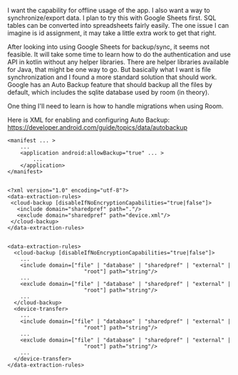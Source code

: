 I want the capability for offline usage of the app. I also want a way to synchronize/export data. I plan to try this with Google Sheets first. SQL tables can be converted into spreadsheets fairly easily. The one issue I can imagine is id assignment, it may take a little extra work to get that right.

After looking into using Google Sheets for backup/sync, it seems not feasible. It will take some time to learn how to do the authentication and use API in kotlin without any helper libraries. There are helper libraries available for Java, that might be one way to go. But basically what I want is file synchronization and I found a more standard solution that should work. Google has an Auto Backup feature that should backup all the files by default, which includes the sqlite database used by room (in theory). 

One thing I'll need to learn is how to handle migrations when using Room. 

Here is XML for enabling and configuring Auto Backup:
https://developer.android.com/guide/topics/data/autobackup
```
<manifest ... >
    ...
    <application android:allowBackup="true" ... >
        ...
    </application>
</manifest>


<?xml version="1.0" encoding="utf-8"?>
<data-extraction-rules>
 <cloud-backup [disableIfNoEncryptionCapabilities="true|false"]>
   <include domain="sharedpref" path="."/>
   <exclude domain="sharedpref" path="device.xml"/>
 </cloud-backup>
</data-extraction-rules>


<data-extraction-rules>
  <cloud-backup [disableIfNoEncryptionCapabilities="true|false"]>
    ...
    <include domain=["file" | "database" | "sharedpref" | "external" |
                        "root"] path="string"/>
    ...
    <exclude domain=["file" | "database" | "sharedpref" | "external" |
                        "root"] path="string"/>
    ...
  </cloud-backup>
  <device-transfer>
    ...
    <include domain=["file" | "database" | "sharedpref" | "external" |
                        "root"] path="string"/>
    ...
    <exclude domain=["file" | "database" | "sharedpref" | "external" |
                        "root"] path="string"/>
    ...
  </device-transfer>
</data-extraction-rules>

```